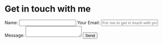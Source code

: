 # Get in touch with me

<form action="mailto:geethika.tiramdas@gmail.com" method="post" enctype="text/json">
    <label for="name">Name:</label>
    <input type="text" id="name" name="name" required>
    <label for="email">Your Email:</label>
    <input type="email" id="email" name="email" required placeholder="For me to get in touch with you">
    <label for="message">Message:</label>
    <textarea id="message" name="message" required></textarea>
    <input type="submit" value="Send">
</form>
